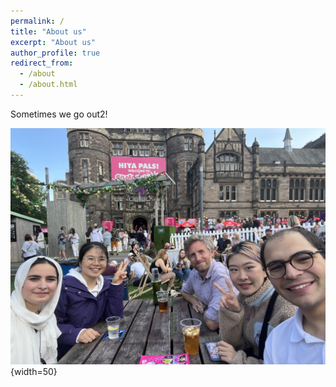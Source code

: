 ```yaml
---
permalink: /
title: "About us"
excerpt: "About us"
author_profile: true
redirect_from: 
  - /about
  - /about.html
---
```


Sometimes we go out2! 

![Group trip to the Fringe](/images/bristo_square2_Aug2023.png){width=50}
